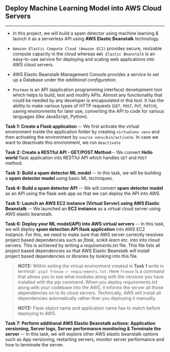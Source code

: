 ## Deploy Machine Learning Model into AWS Cloud Servers
----------------------------------------------------

+ In this project, we will build a spam detector using machine learning & launch it as a serverless API using **AWS Elastic Beanstalk** technology.

+ `Amazon Elastic Compute Cloud (Amazon EC2)` provides secure, resizable compute capacity in the cloud whereas `AWS Elastic Beanstalk` is an easy-to-use service for deploying and scaling web applications into AWS cloud servers.

+ AWS Elastic Beanstalk Management Console provides a service to set up a Database under the *additional configuration*.

+ `Postman` is an API (application programming interface) development tool which helps to build, test and modify APIs. Almost any functionality that could be needed by any developer is encapsulated in this tool. It has the ability to make various types of HTTP requests (`GET`, `POST`, `PUT`, `PATCH`), saving environments for later use, converting the API to code for various languages (like JavaScript, Python).

**Task 1: Create a Flask application** -- We first activate the virtual environment inside the application folder by creating `virtualenv venv` and then activating the environment by `source venv/bin/activate`. In case we want to deactivate this environment, we run `deactivate`

**Task 2: Create a RESTful API - GET/POST Method**-- We convert **Hello world** flask application into RESTful API which handles `GET` and `POST` method.

**Task 3: Build a spam detector ML model** -- In this task, we will be building a **spam detector model** using basic ML techniques.

**Task 4: Build a spam detector API** -- We will convert **spam detector model** as an API using the flask web app so that we can deploy the API into AWS.

**Task 5: Launch an AWS EC2 instance (Virtual Server) using AWS Elastic Beanstalk** --  We launched an **EC2 instance** as a virtual cloud server using AWS elastic beanstalk.

**Task 6: Deploy your ML model(API) into AWS virtual servers** -- In this task, we will deploy **spam detection API flask application** into AWS EC2 instance.  For this, we need to make sure that AWS server correctly resolves project based dependencies such as *flask*, *scikit-learn* etc. into into cloud servers. This is achieved by writing a *requirements.txt* file. This file lists all project based dependencies so that AWS Elastic Beanstalk will install project based dependencies or libraries by looking into this file.

> **_NOTE:_**  Within exiting the virtual environment created in **Task 1** write in terminal : `pip3 freeze > requirements.txt`. Here `freeze` is a command that allows you to see what modules along with the versions you have installed with the pip command. When you deploy *requirements.txt* along with your codebase into the AWS, it informs the server all those dependencies on to its cloud servers. Technically, AWS will install all dependencies automatically rather than you deploying it manually.

> **_NOTE:_**   Flask object name and application name has to match before deploying to AWS.

**Task 7: Perform additional AWS Elastic Beanstalk actions: Application versioning, Server logs, Server performance monitoring & Terminate the server** -- In this task, we will explore other AWS elastic beanstalk options such as App versioning, restarting servers, monitor server performance and how to terminate the server.
